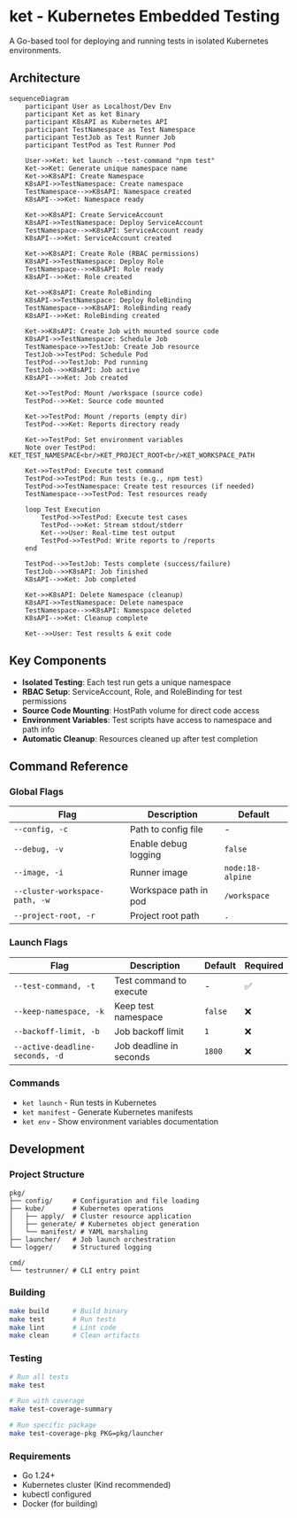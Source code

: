 # ket - Kubernetes Embedded Testing

A Go-based tool for deploying and running tests in isolated Kubernetes environments.

## Architecture

```mermaid
sequenceDiagram
    participant User as Localhost/Dev Env
    participant Ket as ket Binary
    participant K8sAPI as Kubernetes API
    participant TestNamespace as Test Namespace
    participant TestJob as Test Runner Job
    participant TestPod as Test Runner Pod

    User->>Ket: ket launch --test-command "npm test"
    Ket->>Ket: Generate unique namespace name
    Ket->>K8sAPI: Create Namespace
    K8sAPI->>TestNamespace: Create namespace
    TestNamespace-->>K8sAPI: Namespace created
    K8sAPI-->>Ket: Namespace ready

    Ket->>K8sAPI: Create ServiceAccount
    K8sAPI->>TestNamespace: Deploy ServiceAccount
    TestNamespace-->>K8sAPI: ServiceAccount ready
    K8sAPI-->>Ket: ServiceAccount created

    Ket->>K8sAPI: Create Role (RBAC permissions)
    K8sAPI->>TestNamespace: Deploy Role
    TestNamespace-->>K8sAPI: Role ready
    K8sAPI-->>Ket: Role created

    Ket->>K8sAPI: Create RoleBinding
    K8sAPI->>TestNamespace: Deploy RoleBinding
    TestNamespace-->>K8sAPI: RoleBinding ready
    K8sAPI-->>Ket: RoleBinding created

    Ket->>K8sAPI: Create Job with mounted source code
    K8sAPI->>TestNamespace: Schedule Job
    TestNamespace->>TestJob: Create Job resource
    TestJob->>TestPod: Schedule Pod
    TestPod-->>TestJob: Pod running
    TestJob-->>K8sAPI: Job active
    K8sAPI-->>Ket: Job created

    Ket->>TestPod: Mount /workspace (source code)
    TestPod-->>Ket: Source code mounted

    Ket->>TestPod: Mount /reports (empty dir)
    TestPod-->>Ket: Reports directory ready

    Ket->>TestPod: Set environment variables
    Note over TestPod: KET_TEST_NAMESPACE<br/>KET_PROJECT_ROOT<br/>KET_WORKSPACE_PATH

    Ket->>TestPod: Execute test command
    TestPod->>TestPod: Run tests (e.g., npm test)
    TestPod->>TestNamespace: Create test resources (if needed)
    TestNamespace-->>TestPod: Test resources ready

    loop Test Execution
        TestPod->>TestPod: Execute test cases
        TestPod-->>Ket: Stream stdout/stderr
        Ket-->>User: Real-time test output
        TestPod->>TestPod: Write reports to /reports
    end

    TestPod-->>TestJob: Tests complete (success/failure)
    TestJob-->>K8sAPI: Job finished
    K8sAPI-->>Ket: Job completed

    Ket->>K8sAPI: Delete Namespace (cleanup)
    K8sAPI->>TestNamespace: Delete namespace
    TestNamespace-->>K8sAPI: Namespace deleted
    K8sAPI-->>Ket: Cleanup complete

    Ket-->>User: Test results & exit code
```

## Key Components

- **Isolated Testing**: Each test run gets a unique namespace
- **RBAC Setup**: ServiceAccount, Role, and RoleBinding for test permissions
- **Source Code Mounting**: HostPath volume for direct code access
- **Environment Variables**: Test scripts have access to namespace and path info
- **Automatic Cleanup**: Resources cleaned up after test completion

## Command Reference

### Global Flags

| Flag | Description | Default |
|------|-------------|---------|
| `--config, -c` | Path to config file | - |
| `--debug, -v` | Enable debug logging | `false` |
| `--image, -i` | Runner image | `node:18-alpine` |
| `--cluster-workspace-path, -w` | Workspace path in pod | `/workspace` |
| `--project-root, -r` | Project root path | `.` |

### Launch Flags

| Flag | Description | Default | Required |
|------|-------------|---------|----------|
| `--test-command, -t` | Test command to execute | - | ✅ |
| `--keep-namespace, -k` | Keep test namespace | `false` | ❌ |
| `--backoff-limit, -b` | Job backoff limit | `1` | ❌ |
| `--active-deadline-seconds, -d` | Job deadline in seconds | `1800` | ❌ |

### Commands

- `ket launch` - Run tests in Kubernetes
- `ket manifest` - Generate Kubernetes manifests
- `ket env` - Show environment variables documentation

## Development

### Project Structure

```
pkg/
├── config/     # Configuration and file loading
├── kube/       # Kubernetes operations
│   ├── apply/  # Cluster resource application
│   ├── generate/ # Kubernetes object generation
│   └── manifest/ # YAML marshaling
├── launcher/   # Job launch orchestration
└── logger/     # Structured logging

cmd/
└── testrunner/ # CLI entry point
```

### Building

```bash
make build      # Build binary
make test       # Run tests
make lint       # Lint code
make clean      # Clean artifacts
```

### Testing

```bash
# Run all tests
make test

# Run with coverage
make test-coverage-summary

# Run specific package
make test-coverage-pkg PKG=pkg/launcher
```

### Requirements

- Go 1.24+
- Kubernetes cluster (Kind recommended)
- kubectl configured
- Docker (for building)
